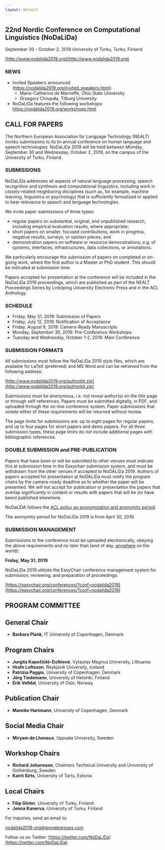 ```yaml
---
layout: default
---
```



## 22nd Nordic Conference on Computational Linguistics (NoDaLiDa)

September 30 - October 2, 2019
University of Turku, Turku, Finland

[http://www.nodalida2019.org](http://www.nodalida2019.org)


### NEWS ####

* Invited Speakers announced (https://nodalida2019.org/invited_speakers.html): 
  - Marie-Catherine de Marneffe, Ohio State University
  - Grzegorz Chrupała, Tilburg University
* NoDaLiDa features the following workshops: https://nodalida2019.org/workshops.html

## CALL FOR PAPERS

The Northern European Association for Language Technology (NEALT)
invites submissions to its bi-annual conference on human language and
speech technologies.  NoDaLiDa 2019 will be held between Monday, 
September 30 and Wednesday, October 2, 2019, on the campus of the 
University of Turku, Finland.  


### SUBMISSIONS  

NoDaLiDa addresses all aspects of natural language processing, speech
recognition and synthesis and computational linguistics, including work
in closely-related neighboring disciplines (such as, for example, machine
learning, linguistics or psychology) that is sufficiently formalized or 
applied to bear relevance to speech and language technologies.

We invite paper submissions of three types:

* regular papers on substantial, original, and unpublished research,
  including empirical evaluation results, where appropriate;
* short papers on smaller, focused contributions, work in progress,
  negative results, surveys, or opinion pieces; and
* demonstration papers on software or resource demonstrations, e.g. of
  systems, interfaces, infrastructures, data collections, or annotations.

We particularly encourage the submission of papers on completed or 
on-going work, where the first author is a Master or PhD student. This should
be indicated at submission time.

Papers accepted for presentation at the conference will be included in
the NoDaLiDa 2019 proceedings, which are published as part of the NEALT
Proceedings Series by Linköping University Electronic Press and in the
ACL Anthology.

### SCHEDULE

* Friday, May 31, 2019: Submission of Papers
* Friday, July 12, 2019: Notification of Acceptance
* Friday, August 9, 2019: Camera-Ready Manuscripts
* Monday, September 30, 2019: Pre-Conference Workshops
* Tuesday and Wednesday, October 1-2, 2019: Main Conference

### SUBMISSION FORMATS

All submissions must follow the NoDaLiDa 2019 style files, which are
available for LaTeX (preferred) and MS Word and can be
retrieved from the following address:

[http://www.nodalida2019.org/authorkit.zip](http://www.nodalida2019.org/authorkit.zip)

Submissions must be anonymous, i.e. not reveal author(s) on the title
page or through self-references.  Papers must be submitted digitally,
in PDF, and uploaded through the on-line conference system. Paper submissions that violate either of these
requirements will be returned without review.

The page limits for submissions are: up to eight pages for regular papers, 
and up to four pages for short papers and demo papers. 
For all three submission types, these page limits do *not* include 
additional pages with bibliographic references.

### DOUBLE SUBMISSION and PRE-PUBLICATION

Papers that have been or will be submitted to other venues must indicate this at submission time in the Easychair submission system, and must be withdrawn from the other venues if accepted to NoDALiDa 2019. Authors of papers accepted for presentation at NoDALiDa must notify the program chairs by the camera-ready deadline as to whether the paper will be presented. We will not accept for publication or presentation the papers that overlap significantly in content or results with papers that will be (or have been) published elsewhere.

NoDaLiDA follows the [ACL policy an anonymization and anonymity period](https://www.aclweb.org/adminwiki/index.php?title=ACL_Policies_for_Submission,_Review_and_Citation).

The anonymity period for NoDaLiDa 2019 is from April 30, 2019.

### SUBMISSION MANAGEMENT

Submissions to the conference must be uploaded electronically, obeying 
the above requirements and no later than (end of day, [anywhere](https://www.timeanddate.com/time/zones/aoe) on the world):

**Friday, May 31, 2019**

NoDaLiDa 2019 utilizes the EasyChair conference management system for 
submission, reviewing, and preparation of proceedings. 

[https://easychair.org/conferences/?conf=nodalida2019](https://easychair.org/conferences/?conf=nodalida2019)


## PROGRAM COMMITTEE

## General Chair

* **Barbara Plank**, IT University of Copenhagen, Denmark

## Program Chairs

* **Jurgita Kapočiūtė-Dzikienė**, Vytautas Magnus University, Lithuania
* **Hrafn Loftsson**, Reykjavík University, Iceland
* **Patrizia Paggio**, University of Copenhagen, Denmark
* **Jörg Tiedemann**, University of Helsinki, Finland
* **Erik Velldal**, University of Oslo, Norway

## Publication Chair

* **Mareike Hartmann**, University of Copenhagen, Denmark

## Social Media Chair

* **Miryam de Lhoneux**, Uppsala University, Sweden

## Workshop Chairs

* **Richard Johansson**, Chalmers Technical University and University of Gothenburg, Sweden
* **Kairit Sirts**, University of Tartu, Estonia


## Local Chairs

* **Filip Ginter**, University of Turku, Finland
* **Jenna Kanerva**, University of Turku, Finland


For inquiries, send an email to:

nodalida2019-org@googlegroups.com

Follow us on Twitter: [https://twitter.com/NoDaLiDa](https://twitter.com/NoDaLiDa)
